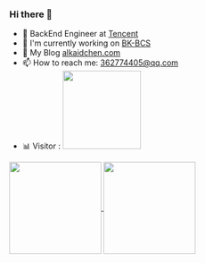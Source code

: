 ### Hi there 👋

- 🐧 BackEnd Engineer at [Tencent](https://github.com/Tencent)
- 🐋 I'm currently working on [BK-BCS](https://github.com/Tencent/bk-bcs)
- 🔗 My Blog [alkaidchen.com](http://alkaidchen.com)
- 📫 How to reach me: 362774405@qq.com
- 📊 Visitor : <img src="https://profile-counter.glitch.me/AlkaidChan/count.svg" width="140"/>

<a href="https://github-readme-stats.vercel.app/api?count_private=true&username=alkaidchan&show_icons=true&theme=tokyonight">
  <img height="165" align="center" src="https://github-readme-stats.vercel.app/api?count_private=true&username=alkaidchan&show_icons=true&theme=tokyonight" />
</a>
<a href="https://github-readme-stats.vercel.app/api/top-langs/?username=alkaidchan&layout=compact">
  <img height="165" align="center" src="https://github-readme-stats.vercel.app/api/top-langs/?username=alkaidchan&layout=compact&theme=tokyonight" />
</a>
